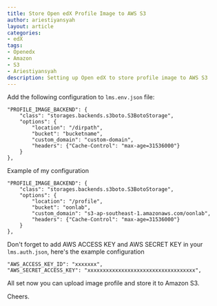 ```yaml
---
title: Store Open edX Profile Image to AWS S3
author: ariestiyansyah
layout: article
categories:
- edX
tags:
- Openedx
- Amazon
- S3
- Ariestiyansyah
description: Setting up Open edX to store profile image to AWS S3
---
```


Add the following configuration to `lms.env.json` file:

    "PROFILE_IMAGE_BACKEND": {
        "class": "storages.backends.s3boto.S3BotoStorage",
        "options": {
            "location": "/dirpath",
            "bucket": "bucketname",
       	    "custom_domain": "custom-domain",
       		"headers": {"Cache-Control": "max-age=31536000"}
        }
    },
    
Example of my configuration

    "PROFILE_IMAGE_BACKEND": {
        "class": "storages.backends.s3boto.S3BotoStorage",
        "options": {
            "location": "/profile",
            "bucket": "oonlab",
       	    "custom_domain": "s3-ap-southeast-1.amazonaws.com/oonlab",
       		"headers": {"Cache-Control": "max-age=31536000"}
        }
    },
    
Don't forget to add AWS ACCESS KEY and AWS SECRET KEY in your `lms.auth.json`, here's the example configuration

    "AWS_ACCESS_KEY_ID": "xxxxxxx",
    "AWS_SECRET_ACCESS_KEY": "xxxxxxxxxxxxxxxxxxxxxxxxxxxxxxxxxxx",
    
All set now you can upload image profile and store it to Amazon S3.

Cheers.